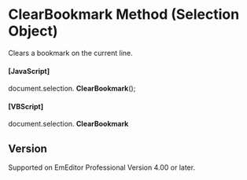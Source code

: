 # ClearBookmark Method (Selection Object)

Clears a bookmark on the current line.

#### \[JavaScript\]

document.selection. **ClearBookmark**();

#### \[VBScript\]

document.selection. **ClearBookmark**

## Version

Supported on EmEditor Professional Version 4.00 or later.
